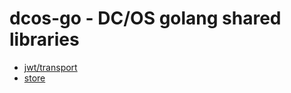 # dcos-go - DC/OS golang shared libraries

- [jwt/transport](/jwt/transport/README.md)
- [store](/store/README.md)
